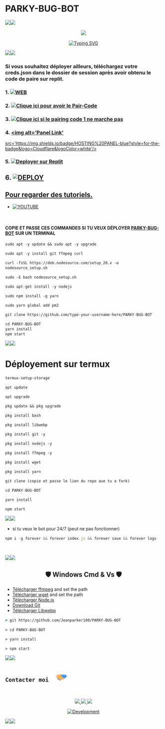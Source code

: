 # PARKY-BUG-BOT
   <a><img src='https://i.imgur.com/LyHic3i.gif'/></a><a><img src='https://i.imgur.com/LyHic3i.gif'/></a>
<p align="center">
<img src="https://telegra.ph/file/c2df376f2abfeca80373f.jpg"/> 
<p align="center">
  <a href="https://git.io/typing-svg"><img src="https://readme-typing-svg.demolab.com?font=EB+Garamond&weight=800&size=28&duration=4000&pause=1000&random=false&width=435&lines=+PARKY-BUG-BOT;WHATSAPP+CRASH+x+BUG+BOT;DEVELOPPER+PAR+JEAN+PARKER." alt="Typing SVG" /></a>
</p>
<a><img src='https://i.imgur.com/LyHic3i.gif'/></a><a><img src='https://i.imgur.com/LyHic3i.gif'/></a>

### Si vous souhaitez déployer ailleurs, téléchargez votre creds.json dans le dossier de session après avoir obtenu le code de paire sur replit.

### 1. <a href="https://github.com/Jeanparker100/PARKY-BUG-BOT/fork"><img title="WEB" src="https://img.shields.io/badge/FORK PARKY-WEB?color=black&style=for-the-badge&logo=stackshare"></a>
### 2. <a href="https://parky-web-1.onrender.com"><img src="https://img.shields.io/badge/PAIR_CODE-green" alt="Clique ici pour avoir le Pair-Code" width="90"></a>
### 3. <a href="https://replit.com/@parjjean/Parky-pair-code"><img src="https://img.shields.io/badge/PAIR_CODE-orange" alt="Clique ici si le pairing code 1 ne marche pas" width="90"></a>
### 4. <a href='https://solarhosting.cc/' target="_blank"><img alt='Panel Link'
src='https://img.shields.io/badge/HOSTING%20PANEL-blue?style=for-the-badge&logo=Cloudflare&logoColor=white'/></a>
### 5. <a href='https://replit.com/@parjjean/PARKY-BUG-BOT' target="_blank"><img alt='Deployer sur Replit' src='https://img.shields.io/badge/-DEPLOYER SUR REPLIT-orange?style=for-the-badge&logo=replit&logoColor=white'/></a>
## 6. <a href='https://dashboard.render.com/template=https://github.com/Jeanparker100/PARKY-WEB' target="_blank"><img alt='DEPLOY' src='https://img.shields.io/badge/-DEPLOYER SUR RENDER-black?style=for-the-badge&logo=render&logoColor=white'/>
## Pour regarder des tutoriels.
* [![YOUTUBE](https://img.shields.io/badge/COMMENT-DEPLOYER-red?style=for-the-badge&logo=youtube&logoColor=white)](https://www.youtube.com/@Jean-Parker-tech)


</br>

#### COPIE ET PASSE CES COMMANDES SI TU VEUX DÉPLOYER  [PARKY-BUG-BOT](https://github.com/Jeanparker100/PARKY-BUG-BOT) SUR UN TERMINAL 
```
sudo apt -y update && sudo apt -y upgrade
```
```
sudo apt -y install git ffmpeg curl
```
```
curl -fsSL https://deb.nodesource.com/setup_20.x -o nodesource_setup.sh
```
```
sudo -E bash nodesource_setup.sh
```
```
sudo apt-get install -y nodejs
```
```
sudo npm install -g yarn
```
```
sudo yarn global add pm2
```
```
git clone https://github.com/type-your-username-here/PARKY-BUG-BOT
```
```
cd PARKY-BUG-BOT 
yarn install 
npm start
```
 

<a><img src='https://i.imgur.com/LyHic3i.gif'/></a><a><img src='https://i.imgur.com/LyHic3i.gif'/></a>
# Déployement sur termux
```
termux-setup-storage
```
```
apt update
```
```
apt upgrade
```
```
pkg update && pkg upgrade
```
```
pkg install bash
```
```
pkg install libwebp
```
```
pkg install git -y
```
```
pkg install nodejs -y
```
```
pkg install ffmpeg -y 
```
```
pkg install wget
```
```
pkg install yarn
```
```
git clone (copie et passe le lien du repo aue tu a fork) 
```
```
cd PARKY-BUG-BOT
```
```
yarn install
```
```
npm start
```
<a><img src='https://i.imgur.com/LyHic3i.gif'/></a><a><img src='https://i.imgur.com/LyHic3i.gif'/></a>
- si tu veux le bot pour  24/7 (peut ne pas fonctionner) 
```js
npm i -g forever && forever index.js && forever save && forever logs
```
<br>

<a><img src='https://i.imgur.com/LyHic3i.gif'/></a><a><img src='https://i.imgur.com/LyHic3i.gif'/></a>
<br>
<h2 align="center"> 🛡️ Windows Cmd & Vs 🛡️ </h2>

- [Télécharger ffmpeg](https://ffmpeg.org/download.html#build-windows) and set the path
- [Télécharger wget](https://eternallybored.org/misc/wget/releases/) and set the path
- [Télécharger Node.js](https://nodejs.org/en/download/)
- [Download Git](https://git-scm.com/downloads)
- [Télécharger Libwebp](https://developers.google.com/speed/webp/download)

```cmd
> git https://github.com/Jeanparker100/PARKY-BUG-BOT
```
```
> cd PARKY-BUG-BOT
```
```
> yarn install
```
```
> npm start
```
<a><img src='https://i.imgur.com/LyHic3i.gif'/></a><a><img src='https://i.imgur.com/LyHic3i.gif'/></a>

## ```Contacter moi```<img src="https://github.com/0xAbdulKhalid/0xAbdulKhalid/raw/main/assets/mdImages/handshake.gif" width ="80"></h1> 
 <br> 
<p align="center">
<a href="https://wa.me/22898133388"><img src="https://img.shields.io/badge/Contact Parker-25D366?style=for-the-badge&logo=whatsapp&logoColor=white" />
<a href="https://whatsapp.com/channel/0029VagLiHaEVccM6o6Sqc45"><img src="https://img.shields.io/badge/Join Official Channel-25D366?style=for-the-badge&logo=whatsapp&logoColor=white" />
<a href="https://www.youtube.com/@Jean-Parker-tech"><img src="https://img.shields.io/badge/Subscribe-ff0000?style=for-the-badge&logo=youtube&logoColor=ff000000&link=https://www.youtube.com/@Jean-Parker-tech" /><br>
<p align="center">
<img alt="Development" width="250" src="https://media2.giphy.com/media/W9tBvzTXkQopi/giphy.gif?cid=6c09b952xu6syi1fyqfyc04wcfk0qvqe8fd7sop136zxfjyn&ep=v1_internal_gif_by_id&rid=giphy.gif&ct=g" /> </p>
<a><img src='https://i.imgur.com/LyHic3i.gif'/></a><a><img src='https://i.imgur.com/LyHic3i.gif'/></a>

 
